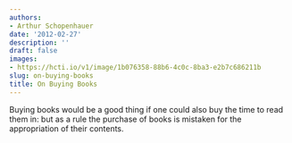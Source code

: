 ```yaml
---
authors:
- Arthur Schopenhauer
date: '2012-02-27'
description: ''
draft: false
images:
- https://hcti.io/v1/image/1b076358-88b6-4c0c-8ba3-e2b7c686211b
slug: on-buying-books
title: On Buying Books
---
```


Buying books would be a good thing if one could also buy the time to read them in: but as a rule the purchase of books is mistaken for the appropriation of their contents.